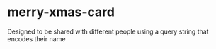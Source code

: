 # merry-xmas-card

Designed to be shared with different people using a query string that encodes their name
